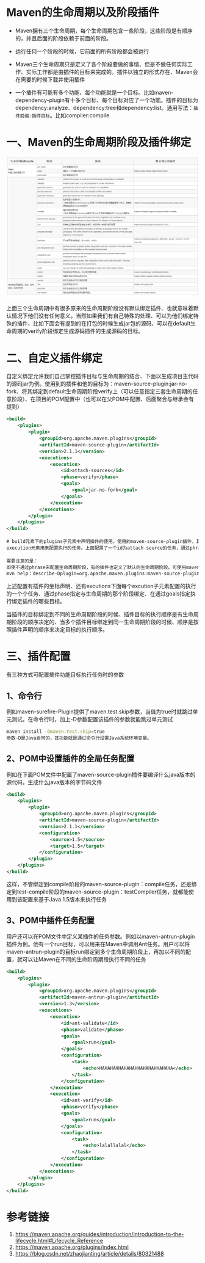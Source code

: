 

# Maven的生命周期以及阶段插件

- Maven拥有三个生命周期，每个生命周期包含一些阶段，这些阶段是有顺序的，并且后面的阶段依赖于前面的阶段。

- 运行任何一个阶段的时候，它前面的所有阶段都会被运行

- Maven三个生命周期只是定义了各个阶段要做的事情、但是不做任何实际工作、实际工作都是由插件的目标来完成的。插件以独立的形式存在、Maven会在需要的时候下载并使用插件
- 一个插件有可能有多个功能、每个功能就是一个目标。比如maven-dependency-plugin有十多个目标、每个目标对应了一个功能。插件的目标为dependency:analyze、dependency:tree和dependency:list。通用写法：`插件前缀:插件目标`。比如compiler:compile

# 一、Maven的生命周期阶段及插件绑定

![](../assets/maven-生命周期阶段插件绑定-1.png)

上面三个生命周期中有很多原来的生命周期阶段没有默认绑定插件、也就意味着默认情况下他们没有任何意义。当然如果我们有自己特殊的处理、可以为他们绑定特殊的插件、比如下面会有提到的在打包的时候生成jar包的源码、可以在default生命周期的verify阶段绑定生成源码插件的生成源码的目标。

# 二、自定义插件绑定

自定义绑定允许我们自己掌控插件目标与生命周期的结合、下面以生成项目主代码的源码jar为例。使用到的插件和他的目标为：maven-source-plugin:jar-no-fork、将其绑定到default生命周期阶段verify上（可以任意指定三套生命周期的任意阶段）、在项目的POM配置中（也可以在父POM中配置、后面聚合与继承会有提到）

```xml
<build>  
    <plugins>  
        <plugin>  
            <groupId>org.apache.maven.plugins</groupId>  
            <artifactId>maven-source-plugin</artifactId>  
            <version>2.1.1</version>  
            <executions>  
                <execution>  
                    <id>attach-sources</id>  
                    <phase>verify</phase>  
                    <goals>  
                        <goal>jar-no-fork</goal>  
                    </goals>  
                </execution>  
            </executions>  
        </plugin>  
    </plugins>  
</build>

# build元素下的plugins子元素中声明插件的使用。使用的maven-source-plugin插件，其groupId为org.apache.maven.plugins（官方插件的groupId），version版本为2.1.1.对于自定义绑定的插件，应应指定一个非快照的版本，避免插件版本变化造成构件不稳定。
execution元素用来配置执行的任务。上面配置了一个id为attach-source的任务，通过phrase将其绑定到了verify生命周期阶段上，再通过goals配置指定要执行的插件目标（及插件功能）。

需要注意的是：
即使不通过phrase来配置生命周期阶段，有的插件也定义了默认的生命周期阶段。可使用maven-help-plugin来查看插件的详细信息。例如：
mvn help：describe-Dplugin=org.apache.maven.plugins:maven-source-plugin:2.1.1

```

上述配置有插件的坐标声明、还有excutions下面每个excution子元素配置的执行的一个个任务、通过phase指定与生命周期的那个阶段绑定、在通过goals指定执行绑定插件的哪些目标。

当插件的目标绑定到不同的生命周期阶段的时候、插件目标的执行顺序是有生命周期阶段的顺序决定的、当多个插件目标绑定到同一生命周期阶段的时候、顺序是按照插件声明的顺序来决定目标的执行顺序。

# 三、插件配置

有三种方式可配置插件功能目标执行任务时的参数

## 1、命令行

例如maven-surefire-Plugin提供了maven.test.skip参数，当值为true时就跳过单元测试。在命令行时，加上-D参数配置该插件的参数就能跳过单元测试

```bash
maven install -Dmaven.test.skip=true
参数-D是Java自带的，其功能就是通过命令行设置Java系统环境变量。
```

## 2、POM中设置插件的全局任务配置

例如在下面POM文件中配置了maven-source-plugin插件要编译什么java版本的源代码，生成什么java版本的字节码文件

```xml
<build>  
    <plugins>  
        <plugin>  
            <groupId>org.apache.maven.plugins</groupId>  
            <artifactId>maven-source-plugin</artifactId>  
            <version>2.1.1</version>  
            <configuration>
                <source>1.5</source>
                <target>1.5</target>
            </configuration>
        </plugin>  
    </plugins>  
</build>
```

这样，不管绑定到compile阶段的maven-source-plugin：compile任务，还是绑定到test-compile阶段的maven-source-plugin：testCompiler任务，就都能使用到该配置来基于Java 1.5版本来执行任务

## 3、POM中插件任务配置

用户还可以在POM文件中定义某插件的任务参数。例如以maven-antrun-plugin插件为例。他有一个run目标，可以用来在Maven中调用Ant任务。用户可以将maven-antrun-plugin的目标run绑定到多个生命周期阶段上，再加以不同的配置，就可以让Maven在不同的生命阶周期段执行不同的任务

```xml
<build>
    <plugins>  
        <plugin>  
            <groupId>org.apache.maven.plugins</groupId>  
            <artifactId>maven-antrun-plugin</artifactId>  
            <version>1.3</version>  
            <executions>  
                <execution>  
                    <id>ant-validate</id>  
                    <phase>validate</phase>  
                    <goals>  
                        <goal>run</goal>  
                    </goals>
                    <configuration>
                        <task>
                            <echo>HAHAHAHHAHAHAHHAHAHAHHAHAHA</echo>
                        </task>
                    </configuration>
                </execution>  
                <execution>  
                    <id>ant-verify</id>  
                    <phase>verify</phase>  
                    <goals>  
                        <goal>run</goal>  
                    </goals>
                    <configuration>
                        <task>
                            <echo>lalallalal</echo>
                        </task>
                    </configuration>
                </execution>  
            </executions>
        </plugin>  
    </plugins>  
</build>
```

# 参考链接

1. https://maven.apache.org/guides/introduction/introduction-to-the-lifecycle.html#Lifecycle_Reference
2. https://maven.apache.org/plugins/index.html
3. https://blog.csdn.net/zhaojianting/article/details/80321488